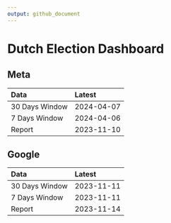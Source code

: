 ```yaml
---
output: github_document
---
```


# Dutch Election Dashboard



## Meta


|Data           |Latest     |
|:--------------|:----------|
|30 Days Window |2024-04-07 |
|7 Days Window  |2024-04-06 |
|Report         |2023-11-10 |

## Google


|Data           |Latest     |
|:--------------|:----------|
|30 Days Window |2023-11-11 |
|7 Days Window  |2023-11-11 |
|Report         |2023-11-14 |
